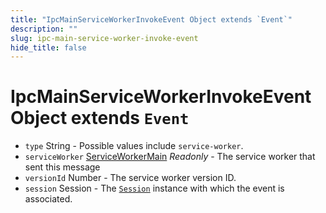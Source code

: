 ```yaml
---
title: "IpcMainServiceWorkerInvokeEvent Object extends `Event`"
description: ""
slug: ipc-main-service-worker-invoke-event
hide_title: false
---
```


# IpcMainServiceWorkerInvokeEvent Object extends `Event`

* `type` String - Possible values include `service-worker`.
* `serviceWorker` [ServiceWorkerMain](../service-worker-main.md) _Readonly_ - The service worker that sent this message
* `versionId` Number - The service worker version ID.
* `session` Session - The [`Session`](../session.md) instance with which the event is associated.
